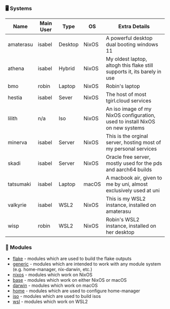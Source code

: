 ### 🖥️ Systems

| Name      | Main User | Type    | OS    | Extra Details |
| --------- | --------- | ------- | ----- | ------------- |
| amaterasu | isabel    | Desktop | NixOS | A powerful desktop dual booting windows 11 |
| athena    | isabel    | Hybrid  | NixOS | My oldest laptop, altogh this flake still supports it, its barely in use |
| bmo       | robin     | Laptop  | NixOS | Robin's laptop |
| hestia    | isabel    | Sever   | NixOS | The host of most tgirl.cloud services |
| lilith    | n/a       | Iso     | NixOS | An iso image of my NixOS configuration, used to install NixOS on new systems |
| minerva   | isabel    | Server  | NixOS | This is the orginal server, hosting most of my personal services |
| skadi     | isabel    | Server  | NixOS | Oracle free server, mostly used for the pds and aarch64 builds |
| tatsumaki | isabel    | Laptop  | macOS | A macbook air, given to me by uni, almost exclusively used at uni |
| valkyrie  | isabel    | WSL2    | NixOS | This is my WSL2 instance, installed on amaterasu |
| wisp      | robin     | WSL2    | NixOS | Robin's WSL2 instance, installed on her desktop |


### 🧩 Modules

* [flake](https://github.com/isabelroses/dotfiles/tree/main/modules/flake/) - modules which are used to build the flake outputs
* [generic](https://github.com/isabelroses/dotfiles/tree/main/modules/generic/) - modules which are intended to work with any module system (e.g. home-manager, nix-darwin, etc.)
* [nixos](https://github.com/isabelroses/dotfiles/tree/main/modules/nixos/) - modules which work on NixOS
* [base](https://github.com/isabelroses/dotfiles/tree/main/modules/base/) - modules which work on either NixOS or macOS
* [darwin](https://github.com/isabelroses/dotfiles/tree/main/modules/darwin/) - modules which work on macOS
* [home](https://github.com/isabelroses/dotfiles/tree/main/modules/home/) - modules which are used to configure home-manager
* [iso](https://github.com/isabelroses/dotfiles/tree/main/modules/iso/) - modules which are used to build isos
* [wsl](https://github.com/isabelroses/dotfiles/tree/main/modules/wsl/) - modules which work on WSL2
